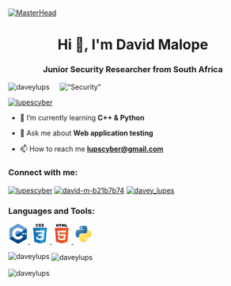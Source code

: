 #

[![MasterHead](https://media.licdn.com/dms/image/C4E16AQFDOArtsmWwTw/profile-displaybackgroundimage-shrink_200_800/0/1655424299511?e=2147483647&v=beta&t=96KUki0iqWjQ_qP1Z8tPTfWxzxmceVLweimWOXXceq0)](https://rishavchanda.io)

<h1 align="center">Hi 👋, I'm David Malope</h1>
<h3 align="center">Junior Security Researcher from South Africa</h3>
<img align="right" alt=“Security” width="400" src="https://encrypted-tbn0.gstatic.com/images?q=tbn:ANd9GcTf7dgyhNoMfhLC9BjG_Xk5AE-tAwcD5ZeI_xKji8dnUi-_hqNS4ReHBkwNawKMG8ZGEfc&usqp=CAU" /> 

<p align="left"> <img src="https://komarev.com/ghpvc/?username=daveylups&label=Profile%20views&color=0e75b6&style=flat" alt="daveylups" /> </p>

<p align="left"> <a href="https://twitter.com/lupescyber" target="blank"><img src="https://img.shields.io/twitter/follow/lupescyber?logo=twitter&style=for-the-badge" alt="lupescyber" /></a> </p>

- 🌱 I’m currently learning **C++ & Python**

- 💬 Ask me about **Web application testing**

- 📫 How to reach me **lupscyber@gmail.com**

<h3 align="left">Connect with me:</h3>
<p align="left">
<a href="https://twitter.com/lupescyber" target="blank"><img align="center" src="https://raw.githubusercontent.com/rahuldkjain/github-profile-readme-generator/master/src/images/icons/Social/twitter.svg" alt="lupescyber" height="30" width="40" /></a>
<a href="https://linkedin.com/in/david-m-b21b7b74" target="blank"><img align="center" src="https://raw.githubusercontent.com/rahuldkjain/github-profile-readme-generator/master/src/images/icons/Social/linked-in-alt.svg" alt="david-m-b21b7b74" height="30" width="40" /></a>
<a href="https://instagram.com/davey_lupes" target="blank"><img align="center" src="https://raw.githubusercontent.com/rahuldkjain/github-profile-readme-generator/master/src/images/icons/Social/instagram.svg" alt="davey_lupes" height="30" width="40" /></a>
</p>

<h3 align="left">Languages and Tools:</h3>
<p align="left"> <a href="https://www.w3schools.com/cpp/" target="_blank" rel="noreferrer"> <img src="https://raw.githubusercontent.com/devicons/devicon/master/icons/cplusplus/cplusplus-original.svg" alt="cplusplus" width="40" height="40"/> </a> <a href="https://www.w3schools.com/css/" target="_blank" rel="noreferrer"> <img src="https://raw.githubusercontent.com/devicons/devicon/master/icons/css3/css3-original-wordmark.svg" alt="css3" width="40" height="40"/> </a> <a href="https://www.w3.org/html/" target="_blank" rel="noreferrer"> <img src="https://raw.githubusercontent.com/devicons/devicon/master/icons/html5/html5-original-wordmark.svg" alt="html5" width="40" height="40"/> </a> <a href="https://www.python.org" target="_blank" rel="noreferrer"> <img src="https://raw.githubusercontent.com/devicons/devicon/master/icons/python/python-original.svg" alt="python" width="40" height="40"/> </a> </p>

<p><img align="left" src="https://github-readme-stats.vercel.app/api/top-langs?username=daveylups&show_icons=true&locale=en&layout=compact" alt="daveylups" /></p>

<p>&nbsp;<img align="center" src="https://github-readme-stats.vercel.app/api?username=daveylups&show_icons=true&locale=en" alt="daveylups" /></p>

<p><img align="center" src="https://github-readme-streak-stats.herokuapp.com/?user=daveylups&" alt="daveylups" /></p>
